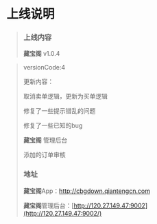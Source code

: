 # 上线说明

> ### 上线内容
>
> **藏宝阁** v1.0.4 

> versionCode:4
>
> 更新内容：
>
> 取消卖单逻辑，更新为买单逻辑
>
> 修复了一些提示错乱的问题
>
> 修复了一些已知的bug
>
> **藏宝阁** 管理后台
>
> 添加的订单审核
>
> ### 地址
>
> **藏宝阁**App：http://cbgdown.qiantengcn.com
>
> **藏宝阁**管理后台：[http://120.27.149.47:9002](http://120.27.149.47:9002/)

